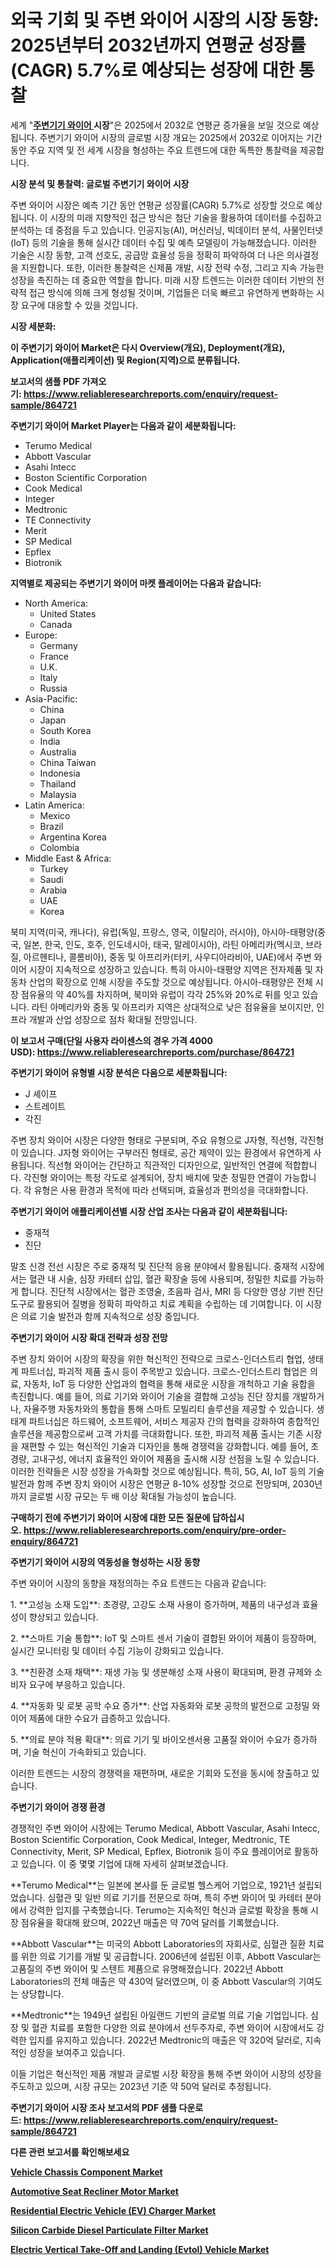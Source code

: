 <p><h1>외국 기회 및 주변 와이어 시장의 시장 동향: 2025년부터 2032년까지 연평균 성장률(CAGR) 5.7%로 예상되는 성장에 대한 통찰</h1></p><p>세계 "<strong><a href="https://www.reliableresearchreports.com/peripheral-wires-r864721?utm_campaign=106&utm_medium=8&utm_source=Github&utm_content=ia&utm_term=24012025&utm_id=peripheral-wires">주변기기 와이어&nbsp;</a></strong><strong>시장</strong>"은 2025에서 2032로 연평균 증가율을 보일 것으로 예상됩니다. 주변기기 와이어 시장의 글로벌 시장 개요는 2025에서 2032로 이어지는 기간 동안 주요 지역 및 전 세계 시장을 형성하는 주요 트렌드에 대한 독특한 통찰력을 제공합니다.</p>
<p><strong>시장 분석 및 통찰력: 글로벌 주변기기 와이어 시장</strong></p>
<p><p>주변 와이어 시장은 예측 기간 동안 연평균 성장률(CAGR) 5.7%로 성장할 것으로 예상됩니다. 이 시장의 미래 지향적인 접근 방식은 첨단 기술을 활용하여 데이터를 수집하고 분석하는 데 중점을 두고 있습니다. 인공지능(AI), 머신러닝, 빅데이터 분석, 사물인터넷(IoT) 등의 기술을 통해 실시간 데이터 수집 및 예측 모델링이 가능해졌습니다. 이러한 기술은 시장 동향, 고객 선호도, 공급망 효율성 등을 정확히 파악하여 더 나은 의사결정을 지원합니다. 또한, 이러한 통찰력은 신제품 개발, 시장 전략 수정, 그리고 지속 가능한 성장을 촉진하는 데 중요한 역할을 합니다. 미래 시장 트렌드는 이러한 데이터 기반의 전략적 접근 방식에 의해 크게 형성될 것이며, 기업들은 더욱 빠르고 유연하게 변화하는 시장 요구에 대응할 수 있을 것입니다.</p><a href="%7CAUTHORITHY_DOMAIN_URL%7C?utm_campaign=106&utm_medium=8&utm_source=Github&utm_content=ia&utm_term=24012025&utm_id=peripheral-wires"></a></p>
<p><strong>시장 세분화:</strong></p>
<p><strong>이 주변기기 와이어 Market은 다시 Overview(개요), Deployment(개요), Application(애플리케이션) 및 Region(지역)으로 분류됩니다.</strong></p>
<p><strong>보고서의 샘플 PDF 가져오기:&nbsp;<a href="https://www.reliableresearchreports.com/enquiry/request-sample/864721?utm_campaign=106&utm_medium=8&utm_source=Github&utm_content=ia&utm_term=24012025&utm_id=peripheral-wires">https://www.reliableresearchreports.com/enquiry/request-sample/864721</a></strong><strong></strong></p>
<p><strong>주변기기 와이어 Market Player는 다음과 같이 세분화됩니다:</strong></p>
<p><ul><li>Terumo Medical</li><li>Abbott Vascular</li><li>Asahi Intecc</li><li>Boston Scientific Corporation</li><li>Cook Medical</li><li>Integer</li><li>Medtronic</li><li>TE Connectivity</li><li>Merit</li><li>SP Medical</li><li>Epflex</li><li>Biotronik</li></ul></p>
<p><strong>지역별로 제공되는 주변기기 와이어 마켓 플레이어는 다음과 같습니다:</strong></p>
<p><ul>
    <li>
        North America:
        <ul>
            <li>United States</li>
            <li>Canada</li>
        </ul>
    </li>
    <li>
        Europe:
        <ul>
            <li>Germany</li>
            <li>France</li>
            <li>U.K.</li>
            <li>Italy</li>
            <li>Russia</li>
        </ul>
    </li>
    <li>
        Asia-Pacific:
        <ul>
            <li>China</li>
            <li>Japan</li>
            <li>South Korea</li>
            <li>India</li>
            <li>Australia</li>
            <li>China Taiwan</li>
            <li>Indonesia</li>
            <li>Thailand</li>
            <li>Malaysia</li>
        </ul>
    </li>
    <li>
        Latin America:
        <ul>
            <li>Mexico</li>
            <li>Brazil</li>
            <li>Argentina Korea</li>
            <li>Colombia</li>
        </ul>
    </li>
    <li>
        Middle East & Africa:
        <ul>
            <li>Turkey</li>
            <li>Saudi</li>
            <li>Arabia</li>
            <li>UAE</li>
            <li>Korea</li>
        </ul>
    </li>
    </ul></p>
<p><p>북미 지역(미국, 캐나다), 유럽(독일, 프랑스, 영국, 이탈리아, 러시아), 아시아-태평양(중국, 일본, 한국, 인도, 호주, 인도네시아, 태국, 말레이시아), 라틴 아메리카(멕시코, 브라질, 아르헨티나, 콜롬비아), 중동 및 아프리카(터키, 사우디아라비아, UAE)에서 주변 와이어 시장이 지속적으로 성장하고 있습니다. 특히 아시아-태평양 지역은 전자제품 및 자동차 산업의 확장으로 인해 시장을 주도할 것으로 예상됩니다. 아시아-태평양은 전체 시장 점유율의 약 40%를 차지하며, 북미와 유럽이 각각 25%와 20%로 뒤를 잇고 있습니다. 라틴 아메리카와 중동 및 아프리카 지역은 상대적으로 낮은 점유율을 보이지만, 인프라 개발과 산업 성장으로 점차 확대될 전망입니다.</p></p>
<p><strong>이 보고서 구매(단일 사용자 라이센스의 경우 가격 4000 USD):&nbsp;<a href="https://www.reliableresearchreports.com/purchase/864721?utm_campaign=106&utm_medium=8&utm_source=Github&utm_content=ia&utm_term=24012025&utm_id=peripheral-wires">https://www.reliableresearchreports.com/purchase/864721</a></strong></p>
<p><strong>주변기기 와이어 유형별 시장 분석은 다음으로 세분화됩니다:</strong></p>
<p><ul><li>J 셰이프</li><li>스트레이트</li><li>각진</li></ul></p>
<p><p>주변 장치 와이어 시장은 다양한 형태로 구분되며, 주요 유형으로 J자형, 직선형, 각진형이 있습니다. J자형 와이어는 구부러진 형태로, 공간 제약이 있는 환경에서 유연하게 사용됩니다. 직선형 와이어는 간단하고 직관적인 디자인으로, 일반적인 연결에 적합합니다. 각진형 와이어는 특정 각도로 설계되어, 장치 배치에 맞춘 정밀한 연결이 가능합니다. 각 유형은 사용 환경과 목적에 따라 선택되며, 효율성과 편의성을 극대화합니다.</p></p>
<p><strong>주변기기 와이어 애플리케이션별 시장 산업 조사는 다음과 같이 세분화됩니다:</strong></p>
<p><ul><li>중재적</li><li>진단</li></ul></p>
<p><p>말초 신경 전선 시장은 주로 중재적 및 진단적 응용 분야에서 활용됩니다. 중재적 시장에서는 혈관 내 시술, 심장 카테터 삽입, 혈관 확장술 등에 사용되며, 정밀한 치료를 가능하게 합니다. 진단적 시장에서는 혈관 조영술, 초음파 검사, MRI 등 다양한 영상 기반 진단 도구로 활용되어 질병을 정확히 파악하고 치료 계획을 수립하는 데 기여합니다. 이 시장은 의료 기술 발전과 함께 지속적으로 성장 중입니다.</p></p>
<p><strong>주변기기 와이어 시장 확대 전략과 성장 전망</strong></p>
<p><p>주변 장치 와이어 시장의 확장을 위한 혁신적인 전략으로 크로스-인더스트리 협업, 생태계 파트너십, 파괴적 제품 출시 등이 주목받고 있습니다. 크로스-인더스트리 협업은 의료, 자동차, IoT 등 다양한 산업과의 협력을 통해 새로운 시장을 개척하고 기술 융합을 촉진합니다. 예를 들어, 의료 기기와 와이어 기술을 결합해 고성능 진단 장치를 개발하거나, 자율주행 자동차와의 통합을 통해 스마트 모빌리티 솔루션을 제공할 수 있습니다. 생태계 파트너십은 하드웨어, 소프트웨어, 서비스 제공자 간의 협력을 강화하여 종합적인 솔루션을 제공함으로써 고객 가치를 극대화합니다. 또한, 파괴적 제품 출시는 기존 시장을 재편할 수 있는 혁신적인 기술과 디자인을 통해 경쟁력을 강화합니다. 예를 들어, 초경량, 고내구성, 에너지 효율적인 와이어 제품을 출시해 시장 선점을 노릴 수 있습니다. 이러한 전략들은 시장 성장을 가속화할 것으로 예상됩니다. 특히, 5G, AI, IoT 등의 기술 발전과 함께 주변 장치 와이어 시장은 연평균 8-10% 성장할 것으로 전망되며, 2030년까지 글로벌 시장 규모는 두 배 이상 확대될 가능성이 높습니다.</p></p>
<p><strong>구매하기 전에 주변기기 와이어 시장에 대한 모든 질문에 답하십시오.&nbsp;<a href="https://www.reliableresearchreports.com/enquiry/pre-order-enquiry/864721?utm_campaign=106&utm_medium=8&utm_source=Github&utm_content=ia&utm_term=24012025&utm_id=peripheral-wires">https://www.reliableresearchreports.com/enquiry/pre-order-enquiry/864721</a></strong><strong></strong></p>
<p><strong>주변기기 와이어 시장의 역동성을 형성하는 시장 동향</strong></p>
<p><p>주변 와이어 시장의 동향을 재정의하는 주요 트렌드는 다음과 같습니다:</p><p>1. **고성능 소재 도입**: 초경량, 고강도 소재 사용이 증가하며, 제품의 내구성과 효율성이 향상되고 있습니다.</p><p>2. **스마트 기술 통합**: IoT 및 스마트 센서 기술이 결합된 와이어 제품이 등장하며, 실시간 모니터링 및 데이터 수집 기능이 강화되고 있습니다.</p><p>3. **친환경 소재 채택**: 재생 가능 및 생분해성 소재 사용이 확대되며, 환경 규제와 소비자 요구에 부응하고 있습니다.</p><p>4. **자동화 및 로봇 공학 수요 증가**: 산업 자동화와 로봇 공학의 발전으로 고정밀 와이어 제품에 대한 수요가 급증하고 있습니다.</p><p>5. **의료 분야 적용 확대**: 의료 기기 및 바이오센서용 고품질 와이어 수요가 증가하며, 기술 혁신이 가속화되고 있습니다.</p><p>이러한 트렌드는 시장의 경쟁력을 재편하며, 새로운 기회와 도전을 동시에 창출하고 있습니다.</p></p>
<p><strong>주변기기 와이어 경쟁 환경</strong></p>
<p><p>경쟁적인 주변 와이어 시장에는 Terumo Medical, Abbott Vascular, Asahi Intecc, Boston Scientific Corporation, Cook Medical, Integer, Medtronic, TE Connectivity, Merit, SP Medical, Epflex, Biotronik 등이 주요 플레이어로 활동하고 있습니다. 이 중 몇몇 기업에 대해 자세히 살펴보겠습니다.</p><p>**Terumo Medical**는 일본에 본사를 둔 글로벌 헬스케어 기업으로, 1921년 설립되었습니다. 심혈관 및 일반 의료 기기를 전문으로 하며, 특히 주변 와이어 및 카테터 분야에서 강력한 입지를 구축했습니다. Terumo는 지속적인 혁신과 글로벌 확장을 통해 시장 점유율을 확대해 왔으며, 2022년 매출은 약 70억 달러를 기록했습니다.</p><p>**Abbott Vascular**는 미국의 Abbott Laboratories의 자회사로, 심혈관 질환 치료를 위한 의료 기기를 개발 및 공급합니다. 2006년에 설립된 이후, Abbott Vascular는 고품질의 주변 와이어 및 스텐트 제품으로 유명해졌습니다. 2022년 Abbott Laboratories의 전체 매출은 약 430억 달러였으며, 이 중 Abbott Vascular의 기여도는 상당합니다.</p><p>**Medtronic**는 1949년 설립된 아일랜드 기반의 글로벌 의료 기술 기업입니다. 심장 및 혈관 치료를 포함한 다양한 의료 분야에서 선두주자로, 주변 와이어 시장에서도 강력한 입지를 유지하고 있습니다. 2022년 Medtronic의 매출은 약 320억 달러로, 지속적인 성장을 보여주고 있습니다.</p><p>이들 기업은 혁신적인 제품 개발과 글로벌 시장 확장을 통해 주변 와이어 시장의 성장을 주도하고 있으며, 시장 규모는 2023년 기준 약 50억 달러로 추정됩니다.</p></p>
<p><strong>주변기기 와이어 시장 조사 보고서의 PDF 샘플 다운로드:&nbsp;<a href="https://www.reliableresearchreports.com/enquiry/request-sample/864721?utm_campaign=106&utm_medium=8&utm_source=Github&utm_content=ia&utm_term=24012025&utm_id=peripheral-wires">https://www.reliableresearchreports.com/enquiry/request-sample/864721</a></strong></p>
<p><strong></strong></p>
<p><strong></strong></p>
<p><strong></strong></p>
<p><strong></strong></p>
<p><strong>다른 관련 보고서를 확인해보세요</strong></p>
<p><strong><p><a href="https://github.com/nathandecarvalho/Market-Research-Report-List-5/blob/main/vehicle-chassis-component-market.md?utm_campaign=106&utm_medium=8&utm_source=Github&utm_content=ia&utm_term=24012025&utm_id=peripheral-wires">Vehicle Chassis Component Market</a></p><p><a href="https://github.com/stephaniwo144/Market-Research-Report-List-1/blob/main/automotive-seat-recliner-motor-market.md?utm_campaign=106&utm_medium=8&utm_source=Github&utm_content=ia&utm_term=24012025&utm_id=peripheral-wires">Automotive Seat Recliner Motor Market</a></p><p><a href="https://github.com/abbislposival/Market-Research-Report-List-1/blob/main/residential-electric-vehicle-ev-charger-market.md?utm_campaign=106&utm_medium=8&utm_source=Github&utm_content=ia&utm_term=24012025&utm_id=peripheral-wires">Residential Electric Vehicle (EV) Charger Market</a></p><p><a href="https://github.com/DixieGrimes/Market-Research-Report-List-1/blob/main/silicon-carbide-diesel-particulate-filter-market.md?utm_campaign=106&utm_medium=8&utm_source=Github&utm_content=ia&utm_term=24012025&utm_id=peripheral-wires">Silicon Carbide Diesel Particulate Filter Market</a></p><p><a href="https://github.com/ParvinKhatun77/Market-Research-Report-List-1/blob/main/electric-vertical-take-off-and-landing-evtol-vehicle-market.md?utm_campaign=106&utm_medium=8&utm_source=Github&utm_content=ia&utm_term=24012025&utm_id=peripheral-wires">Electric Vertical Take-Off and Landing (Evtol) Vehicle Market</a></p></strong></p>